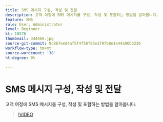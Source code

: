 ```yaml
---
title: SMS 메시지 구성, 작성 및 전달
description: 고객 여정에 SMS 메시지를 구성, 작성 및 포함하는 방법을 알아봅니다.
feature: SMS
role: User, Administrator
level: Beginner
kt: 10576
thumbnail: 344460.jpg
source-git-commit: 9c867ee84af5f4f58f85e179fb8e1e44a96b3236
workflow-type: tm+mt
source-wordcount: '38'
ht-degree: 0%

---
```


# SMS 메시지 구성, 작성 및 전달

고객 여정에 SMS 메시지를 구성, 작성 및 포함하는 방법을 알아봅니다.

>[!VIDEO](https://video.tv.adobe.com/v/344460?quality=12&learn=on)
